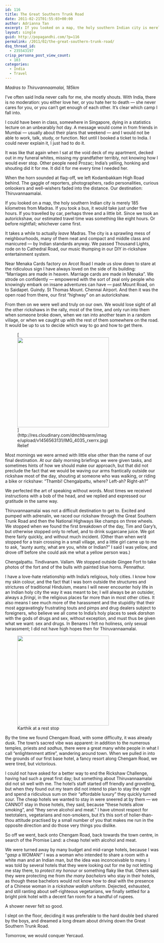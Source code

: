 ```yaml
---
id: 116
title: The Great Southern Trunk Road
date: 2011-02-21T01:55:03+00:00
author: Adrianna Tan
excerpt: If you looked on a map, the holy southern Indian city is merely 185 kilometres from Madras. If you took a bus, it would take just under five hours. If you travelled by car, perhaps three and a little bit. Since we took an autorickshaw, our estimated travel time was something like eight hours. Or before nightfall; whichever came first.
layout: single
guid: http://popagandhi.com/?p=116
permalink: /2011/02/the-great-southern-trunk-road/
dsq_thread_id:
  - 235543197
crisp_persona_post_view_count:
  - 103
categories:
  - India
  - Travel
---
```

_Madras to Thiruvannaamalai, 185km_

I&#8217;ve often said India never calls for me, she mostly shouts. With India, there is no moderation: you either love her, or you hate her to death — she never cares for you, or you can&#8217;t get enough of each other. It&#8217;s clear which camp I fall into.

I could have been in class, somewhere in Singapore, dying in a statistics lecture on an unbearably hot day. A message would come in from friends in Mumbai — usually about their plans that weekend — and I would not be able to work, talk, study, or function. Not until I booked a ticket to India. I could never explain it, I just had to do it.

It was like that again when I sat at the void deck of my apartment, decked out in my funeral whites, missing my grandfather terribly, not knowing how I would ever stop. Other people need Prozac; India&#8217;s yelling, honking and shouting did it for me. It did it for me every time I needed her.

When the horn sounded at flag-off, we left Kodambakkam High Road behind. The gaggle of reporters, photographers, radio personalities, curious onlookers and well-wishers faded into the distance. Our destination: Thiruvannaamalai.

If you looked on a map, the holy southern Indian city is merely 185 kilometres from Madras. If you took a bus, it would take just under five hours. If you travelled by car, perhaps three and a little bit. Since we took an autorickshaw, our estimated travel time was something like eight hours. Or before nightfall; whichever came first.

It takes a while to actually _leave_ Madras. The city is a sprawling mess of neighbourhoods, many of them neat and compact and middle class and manicured — by Indian standards anyway. We passed Thousand Lights, rode on to Cathedral Road, our music thumping in our DIY in-rickshaw entertainment system.

Near Menaka Cards factory on Arcot Road I made us slow down to stare at the ridiculous sign I have always loved on the side of its building: &#8220;Marriages are made in heaven. Marriage cards are made in Menaka&#8221;. We strode on confidently — empowered with the sort of zeal only people who knowingly embark on insane adventures can have — past Mount Road, on to Saidapet. Guindy. St Thomas Mount. Chennai Airport. And then it was the open road from there, our first &#8220;highway&#8221; on an autorickshaw.

From then on we were well and truly on our own. We would lose sight of all the other rickshaws in the rally, most of the time, and only run into them when someone broke down, when we ran into another team in a random village, or when we caught up with the rest of them somewhere on the road. It would be up to us to decide which way to go and how to get there.

<figure id="attachment_139" style="width: 300px" class="wp-caption alignleft">[<img src="http://res.cloudinary.com/dmchbvarm/image/upload/h_293,w_300/v1456563131/IMG_4035_rxerrx.jpg" alt="" title="Andrew in the Bush" width="300" height="293" class="size-medium wp-image-139" />](http://res.cloudinary.com/dmchbvarm/image/upload/v1456563131/IMG_4035_rxerrx.jpg)<figcaption class="wp-caption-text">Relief</figcaption></figure> Most mornings we were armed with little else other than the name of our final destination. At our daily morning briefings we were given tasks, and sometimes hints of how we should make our approach, but that did not preclude the fact that we would be waving our arms frantically outside our rickshaw most of the day, shouting at someone who was walking, or riding a bike or rickshaw: &#8220;Thambi! Chengalpattu, where? Left-ah? Right-ah?&#8221;

We perfected the art of speaking without words. Most times we received instructions with a bob of the head, and we replied and expressed our gratitude in the same way.

Thiruvannaamalai was not a difficult destination to get to. Excited and pumped with adrenalin, we raced our rickshaw through the Great Southern Trunk Road and then the National Highways like champs on three wheels. We stopped when we found the first breakdown of the day, Tim and Gary&#8217;s, but otherwise stopped only to refuel, and to drink sugarcane juice. We got there fairly quickly, and without much incident. (Other than when we&#8217;d stopped for a train crossing in a small village, and a little girl came up to me to ask, &#8220;aunty aunty, what are you, white or Indian?&#8221; I said I was yellow, and drove off before she could ask me what a yellow person was.)

Chengalpattu. Tindivanam. Vallam. We stopped outside Gingee Fort to take photos of the fort and of the bulls with painted blue horns. Pennathur.

I have a love-hate relationship with India&#8217;s religious, holy cities. I know how my skin colour, and the fact that I was born outside the structures and strictures of traditional Hinduism, means I will never encounter holy life in an Indian holy city the way it was meant to be; I will always be an outsider, always a _firingi_, in the religious places far more than in most other cities. It also means I see much more of the harassment and the stupidity that their most aggravatingly frustrating touts and pimps and drug dealers subject to foreigners, who believe we all come to India&#8217;s holy places to seek _darshan_ with the gods of drugs and sex, without exception, and must thus be given what we want: sex and drugs. In Benares I felt no holiness, only sexual harassment; I did not have high hopes then for Thiruvannaamalai. <figure id="attachment_141" style="width: 300px" class="wp-caption alignright">[<img src="http://res.cloudinary.com/dmchbvarm/image/upload/h_293,w_300/v1456563124/IMG_4037_iqzi28.jpg" alt="" title="Karthik taking a break" width="300" height="293" class="size-medium wp-image-141" />](http://res.cloudinary.com/dmchbvarm/image/upload/v1456563124/IMG_4037_iqzi28.jpg)<figcaption class="wp-caption-text">Karthik at a rest stop</figcaption></figure>

By the time we found Chengam Road, with some difficulty, it was already dusk. The town&#8217;s sacred vibe was apparent: in addition to the numerous temples, priests and _sadhus_, there were a great many white people in what I call &#8220;enlightenment attire&#8221;, wandering around town. When we pulled in into the grounds of our first base hotel, a fancy resort along Chengam Road, we were tired, but victorious.

I could not have asked for a better way to end the Rickshaw Challenge, having had such a great first day; but something about Thiruvannaamalai did not sit well with me. The hotel&#8217;s staff started off friendly and grovelling, but when they found out my team did not intend to plan to stay the night and spend a ridiculous sum on their &#8220;affordable luxury&#8221; they quickly turned sour. The cheap hotels we wanted to stay in were sneered at by them — we CANNOT stay in those hotels, they said, because &#8220;these hotels allow smoking&#8221;, and &#8220;they serve alcohol and meat.&#8221; I have utmost respect for teetotalers, vegetarians and non-smokers, but it&#8217;s this sort of holier-than-thou attitude practised by a small number of you that makes me run in the opposite direction and do those very things you dislike.

So off we went, back onto Chengam Road, back towards the town centre, in search of the Promise Land: a cheap hotel with alcohol and meat.

We were turned away by many budget and mid-range hotels, because I was &#8220;_gasp_ a WOMAN!&#8221; I was a woman who intended to share a room with a white man and an Indian man, but the idea was inconceivable to many. I was told by several hotels that they were looking out for me by not letting me stay there, to _protect my honour_ or something flaky like that. Others said they were protecting me from _the many bachelors_ who stay in their hotels, as though these bachelors would not know how to deal with the presence of a Chinese woman in a _rickshaw wallah_ uniform. Dejected, exhausted, and still ranting about self-righteous vegetarians, we finally settled for a bright pink hotel with a decent fan room for a handful of rupees.

A shower never felt so good.

I slept on the floor, deciding it was preferable to the hard double bed shared by the boys, and dreamed a long dream about driving down the Great Southern Trunk Road.

Tomorrow, we would conquer Yercaud.
